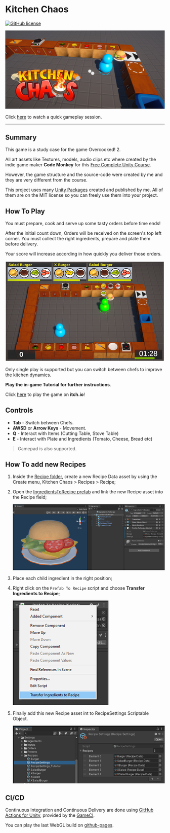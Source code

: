 # Kitchen Chaos
[![GitHub license](https://img.shields.io/github/license/HyagoOliveira/KitchenChaos?style=flat-square)](https://github.com/HyagoOliveira/KitchenChaos/blob/main/LICENSE)

![Kitchen Chaos Thumbnail](/Wiki/Thumbnail.png "Kitchen Chaos")

Click [here](https://youtu.be/qiwCZmpDRUY) to watch a quick gameplay session.

---

## Summary

This game is a study case for the game Overcooked! 2.

All art assets like Textures, models, audio clips etc where created by the indie game maker **Code Monkey** for this [Free Complete Unity Course](https://youtu.be/AmGSEH7QcDg). 

However, the game structure and the source-code were created by me and they are very different from the course.

This project uses many [Unity Packages](http://34.151.243.47:4873/) created and published by me. All of them are on the MIT license so you can freely use them into your project.

## How To Play

You must prepare, cook and serve up some tasty orders before time ends!

After the initial count down, Orders will be received on the screen's top left corner.
You must collect the right ingredients, prepare and plate them before delivery.

Your score will increase according in how quickly you deliver those orders.

![Kitchen Chaos Screenshot](/Wiki/Screenshot.png "Kitchen Chaos Screenshot")

Only single play is supported but you can switch between chefs to improve the kitchen dynamics.

**Play the in-game Tutorial for further instructions**.

Click [here](https://nostgames.itch.io/kitchen-chaos) to play the game on **itch.io**!

## Controls

- **Tab** - Switch between Chefs.
- **AWSD** or **Arrow Keys** - Movement.
- **Q** - Interact with Items (Cutting Table, Stove Table) 
- **E** - Interact with Plate and Ingredients (Tomato, Cheese, Bread etc)

> Gamepad is also supported.

## How To add new Recipes

1. Inside the [Recipe folder](/Assets/Settings/Recipes), create a new Recipe Data asset by using the Create menu, Kitchen Chaos > Recipes > Recipe;
2. Open the [IngredientsToRecipe prefab](/Assets/Prefabs/Recipes/IngredientsToRecipe.prefab) and link the new Recipe asset into the Recipe field;

    ![IngredientsToRecipe](/Wiki/IngredientsToRecipe.png "Ingredients To Recipe")
3. Place each child ingredient in the right position;
4. Right click on the `Prefab To Recipe` script and choose **Transfer Ingredients to Recipe**;

    ![TransferIngredientsToRecipe](/Wiki/TransferIngredientsToRecipe.png "Transfer Ingredients To Recipe")
5. Finally add this new Recipe asset int to RecipeSettings Scriptable Object.

    ![RecipeSettings](/Wiki/RecipeSettings.png "Recipe Settings")

## CI/CD

Continuous Integration and Continuous Delivery are done using [GitHub Actions for Unity](https://github.com/game-ci/unity-actions), provided by the [GameCI](https://game.ci/).

You can play the last WebGL build on [github-pages](https://hyagooliveira.github.io/KitchenChaos/).